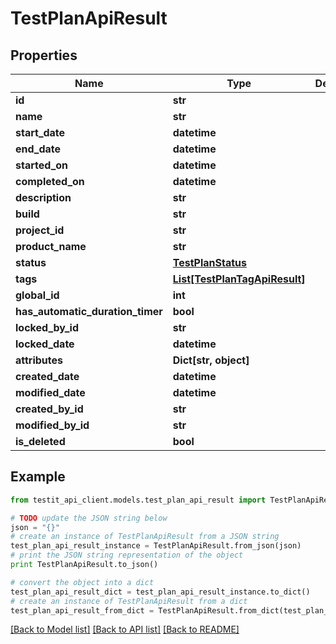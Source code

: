 # TestPlanApiResult


## Properties
Name | Type | Description | Notes
------------ | ------------- | ------------- | -------------
**id** | **str** |  | 
**name** | **str** |  | 
**start_date** | **datetime** |  | [optional] 
**end_date** | **datetime** |  | [optional] 
**started_on** | **datetime** |  | [optional] 
**completed_on** | **datetime** |  | [optional] 
**description** | **str** |  | [optional] 
**build** | **str** |  | [optional] 
**project_id** | **str** |  | [optional] 
**product_name** | **str** |  | [optional] 
**status** | [**TestPlanStatus**](TestPlanStatus.md) |  | 
**tags** | [**List[TestPlanTagApiResult]**](TestPlanTagApiResult.md) |  | 
**global_id** | **int** |  | 
**has_automatic_duration_timer** | **bool** |  | [optional] 
**locked_by_id** | **str** |  | [optional] 
**locked_date** | **datetime** |  | [optional] 
**attributes** | **Dict[str, object]** |  | 
**created_date** | **datetime** |  | [optional] 
**modified_date** | **datetime** |  | [optional] 
**created_by_id** | **str** |  | 
**modified_by_id** | **str** |  | [optional] 
**is_deleted** | **bool** |  | 

## Example

```python
from testit_api_client.models.test_plan_api_result import TestPlanApiResult

# TODO update the JSON string below
json = "{}"
# create an instance of TestPlanApiResult from a JSON string
test_plan_api_result_instance = TestPlanApiResult.from_json(json)
# print the JSON string representation of the object
print TestPlanApiResult.to_json()

# convert the object into a dict
test_plan_api_result_dict = test_plan_api_result_instance.to_dict()
# create an instance of TestPlanApiResult from a dict
test_plan_api_result_from_dict = TestPlanApiResult.from_dict(test_plan_api_result_dict)
```
[[Back to Model list]](../README.md#documentation-for-models) [[Back to API list]](../README.md#documentation-for-api-endpoints) [[Back to README]](../README.md)



